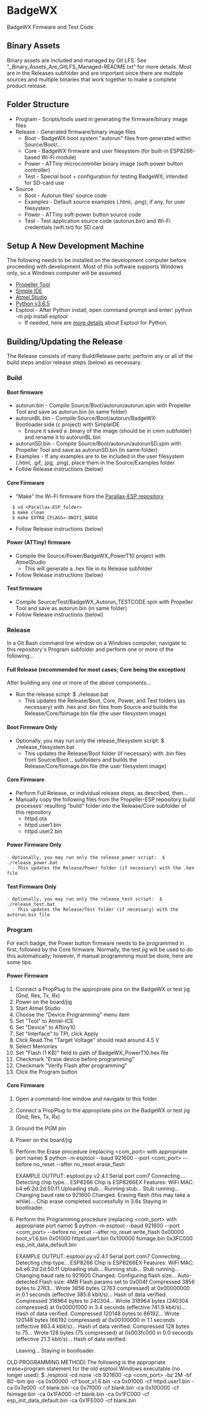 # BadgeWX
BadgeWX Firmware and Test Code

## Binary Assets
Binary assets are included and managed by Git LFS.  See "_Binary_Assets_Are_GitLFS_Managed-README.txt" for more details.  Most are in the Releases subfolder and are important since
there are multiple sources and multiple binaries that work together to make a complete product release.

## Folder Structure
 - Program - Scripts/tools used in generating the firmware/binary image files
 - Release - Generated firmware/binary image files
   - Boot  - BadgeWX boot system "autorun" files from generated within Source/Boot/...
   - Core  - BadgeWX firmware and user filesystem (for built-in ESP8266-based Wi-Fi module)
   - Power - ATTiny microcontroller binary image (soft-power button controller)
   - Test  - Special boot + configuration for testing BadgeWX; intended for SD-card use
 - Source
   - Boot     - Autorun files' source code
   - Examples - Default source examples (.html, .png), if any, for user filesystem
   - Power    - ATTiny soft-power button source code
   - Test     - Test application source code (autorun.bin) and Wi-Fi credentials (wifi.txt) for SD card
   
## Setup A New Development Machine
The following needs to be installed on the development computer before proceeding with development.  Most of this software supports Windows only, so a Windows computer will be assumed.
  - [Propeller Tool](https://www.parallax.com/downloads/propeller-tool-software-windows-spin-assembly)
  - [Simple IDE](https://www.parallax.com/downloads/simpleide-software-windows-propeller-c)
  - [Atmel Studio](http://www.microchip.com/mplab/avr-support/atmel-studio-7)
  - [Python v3.6.5](https://www.python.org/downloads/release/python-365/)
  - Esptool - After Python install, open command prompt and enter: python -m pip install esptool
    - If needed, here are [more details](https://github.com/espressif/esptool) about Esptool for Python.
   
## Building/Updating the Release
The Release consists of many Build/Release parts; perform any or all of the build steps and/or release steps (below) as necessary.

### Build
#### Boot firmware
  - autorun.bin - Compile Source/Boot/autorun/autorun.spin with Propeller Tool and save as autorun.bin (in same folder)
  - autorunBL.bin - Compile Source/Boot/autorun/BadgeWX-Bootloader.side (c project) with SimpleIDE
    - Ensure it saved a .binary of the image (should be in cmm subfolder) and rename it to autorunBL.bin
  - autorunSD.bin - Compile Source/Boot/autorun/autorunSD.spin with Propeller Tool and save as autorunSD.bin (in same folder)
  - Examples - If any examples are to be included in the user filesystem (.html, .gif, .jpg, .png), place them in the Source/Examples folder
  - Follow Release instructions (below)

#### Core Firmware   
  - "Make" the Wi-Fi firmware from the [Parallax-ESP repository](https://github.com/parallaxinc/Parallax-ESP)
```
  $ cd <Parallax-ESP_folder>
  $ make clean
  $ make EXTRA_CFLAGS=-DWIFI_BADGE
```
  - Follow Release instructions (below)

#### Power (ATTiny) firmware
  - Compile the Source/Power/BadgeWX_PowerT10 project with AtmelStudio
    - This will generate a .hex file in its Release subfolder
  - Follow Release instructions (below)
        
#### Test firmware
  - Compile Source/Test/BadgeWX_Autorun_TESTCODE.spin with Propeller Tool and save as autorun.bin (in same folder)
  - Follow Release instructions (below)

### Release
In a Git Bash command line window on a Windows computer, navigate to this repository's Program subfolder and perform one or more of the following...

#### Full Release (recommended for most cases; Core being the exception)
After building any one or more of the above components...
  - Run the release script:  $ ./release.bat
    - This updates the Release/Boot, Core, Power, and Test folders (as necessary) with .hex and .bin files from Source and builds the Release/Core/fsimage.bin file (the user filesystem image)

#### Boot Firmware Only
  - Optionally, you may run only the release_filesystem script:  $ ./release_filesystem.bat
      - This updates the Release/Boot folder (if necessary) with .bin files from Source/Boot... subfolders and builds the Release/Core/fsimage.bin file (the user filesystem image)

#### Core Firmware
  - Perform Full Release, or individual release steps, as described, then...
  - Manually copy the following files from the Propeller-ESP repository build processes' resulting "build" folder into the Release/Core subfolder of this repository
    - httpd.ota
    - httpd.user1.bin
    - httpd.user2.bin

#### Power Firmware Only
    - Optionally, you may run only the release_power script:  $ ./release_power.bat
      - This updates the Release/Power folder (if necessary) with the .hex file

#### Test Firmware Only
    - Optionally, you may run only the release_test script:  $ ./release_test.bat
      - This updates the Release/Test folder (if necessary) with the autorun.bin file
   
### Program
For each badge, the Power button firmware needs to be programmed in first, followed by the Core firmware.  Normally, the test jig will be used to do this automatically; however, if
manual programming must be done, here are some tips.

#### Power Firmware
  1) Connect a PropPlug to the appropriate pins on the BadgeWX or test jig (Gnd, Res, Tx, Rx)
  2) Power on the board/jig
  3) Start Atmel Studio
  4) Choose the "Device Programming" menu item
  5) Set "Tool" to Atmel-ICE
  6) Set "Device" to ATtiny10
  7) Set "Interface" to TPI, click Apply
  8) Click Read
     The "Target Voltage" should read around 4.5 V
  9) Select Memories
  10) Set "Flash (1 KB)" field to path of BadgeWX_PowerT10.hex file
  11) Checkmark "Erase device before programming"
  12) Checkmark "Verify Flash after programming"
  13) Click the Program button

#### Core Firmware
  1) Open a command-line window and navigate to this folder
  2) Connect a PropPlug to the appropriate pins on the BadgeWX or test jig (Gnd, Res, Tx, Rx)
  3) Ground the PGM pin
  4) Power on the board/jig
  5) Perform the Erase procedure (replacing <com_port> with appropriate port name)
     $ python -m esptool --baud 921600 --port <com_port> --before no_reset --after no_reset erase_flash
     
     EXAMPLE OUTPUT:
       esptool.py v2.4.1
       Serial port com7
       Connecting....
       Detecting chip type... ESP8266
       Chip is ESP8266EX
       Features: WiFi
       MAC: b4:e6:2d:2d:50:f1
       Uploading stub...
       Running stub...
       Stub running...
       Changing baud rate to 921600
       Changed.
       Erasing flash (this may take a while)...
       Chip erase completed successfully in 3.6s
       Staying in bootloader.
             
  6) Perform the Programming procedure (replacing <com_port> with appropriate port name)
     $ python -m esptool --baud 921600 --port <com_port> --before no_reset --after no_reset write_flash 0x00000 boot_v1.6.bin 0x01000 httpd.user1.bin 0x100000 fsimage.bin 0x3FC000 esp_init_data_default.bin  
       
     EXAMPLE OUTPUT:
       esptool.py v2.4.1
       Serial port com7
       Connecting....
       Detecting chip type... ESP8266
       Chip is ESP8266EX
       Features: WiFi
       MAC: b4:e6:2d:2d:50:f1
       Uploading stub...
       Running stub...
       Stub running...
       Changing baud rate to 921600
       Changed.
       Configuring flash size...
       Auto-detected Flash size: 4MB
       Flash params set to 0x004f
       Compressed 3856 bytes to 2763...
       Wrote 3856 bytes (2763 compressed) at 0x00000000 in 0.1 seconds (effective 385.6 kbit/s)...
       Hash of data verified.
       Compressed 318964 bytes to 240304...
       Wrote 318964 bytes (240304 compressed) at 0x00001000 in 3.4 seconds (effective 741.9 kbit/s)...
       Hash of data verified.
       Compressed 120148 bytes to 66192...
       Wrote 120148 bytes (66192 compressed) at 0x00100000 in 1.1 seconds (effective 883.4 kbit/s)...
       Hash of data verified.
       Compressed 128 bytes to 75...
       Wrote 128 bytes (75 compressed) at 0x003fc000 in 0.0 seconds (effective 21.3 kbit/s)...
       Hash of data verified.
       
       Leaving...
       Staying in bootloader.  
     
  OLD PROGRAMMING METHOD)
     The following is the appropriate erase+program statement for the old esptool Windows executable (no longer used):
     $ ./esptool -cd none -cb 921600 -cp <com_port> -bz 2M -bf 80 -bm qio -ca 0x00000 -cf boot_v1.6.bin -ca 0x01000 -cf httpd.user1.bin -ca 0x7e000 -cf blank.bin -ca 0x7f000 -cf blank.bin -ca 0x100000 -cf fsimage.bin -ca 0x1FA000 -cf blank.bin -ca 0x1FC000 -cf esp_init_data_default.bin -ca 0x1FE000 -cf blank.bin
   
   
   